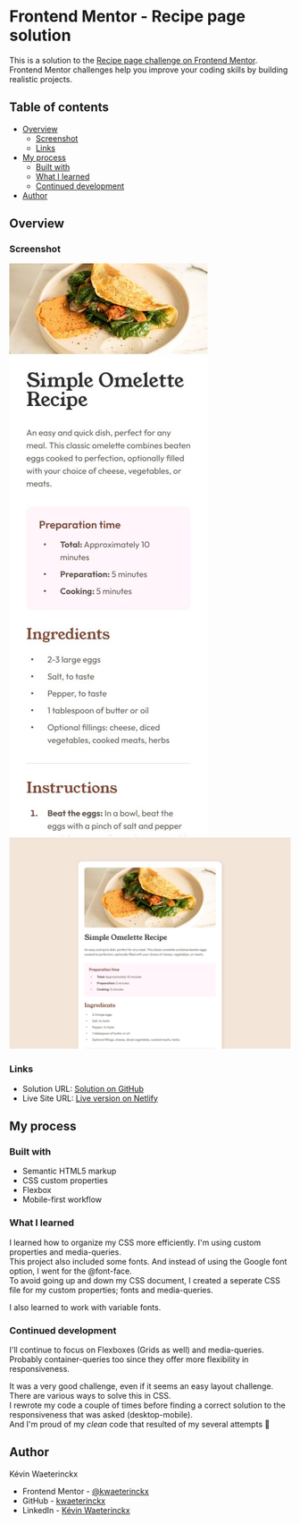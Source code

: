 # Frontend Mentor - Recipe page solution

This is a solution to the [Recipe page challenge on Frontend Mentor](https://www.frontendmentor.io/challenges/recipe-page-KiTsR8QQKm). Frontend Mentor challenges help you improve your coding skills by building realistic projects. 

## Table of contents

- [Overview](#overview)
  - [Screenshot](#screenshot)
  - [Links](#links)
- [My process](#my-process)
  - [Built with](#built-with)
  - [What I learned](#what-i-learned)
  - [Continued development](#continued-development)
- [Author](#author)

## Overview

### Screenshot

![](./screenshots/mobile-version.jpg)
![](./screenshots/desktop-version.jpg)


### Links

- Solution URL: [Solution on GitHub](https://github.com/kwaeterinckx/FrontendMentorChallenge-RecipePage)
- Live Site URL: [Live version on Netlify](https://celebrated-sherbet-e36f79.netlify.app/)

## My process

### Built with

- Semantic HTML5 markup
- CSS custom properties
- Flexbox
- Mobile-first workflow

### What I learned

I learned how to organize my CSS more efficiently. I'm using custom properties and media-queries.  
This project also included some fonts. And instead of using the Google font option, I went for the @font-face.  
To avoid going up and down my CSS document, I created a seperate CSS file for my custom properties; fonts and media-queries.

I also learned to work with variable fonts.

### Continued development

I'll continue to focus on Flexboxes (Grids as well) and media-queries.  
Probably container-queries too since they offer more flexibility in responsiveness.

It was a very good challenge, even if it seems an easy layout challenge. There are various ways to solve this in CSS.  
I rewrote my code a couple of times before finding a correct solution to the responsiveness that was asked (desktop-mobile).  
And I'm proud of my *clean* code that resulted of my several attempts 🦚

## Author

Kévin Waeterinckx

- Frontend Mentor - [@kwaeterinckx](https://www.frontendmentor.io/profile/kwaeterinckx)
- GitHub - [kwaeterinckx](https://github.com/kwaeterinckx)
- LinkedIn - [Kévin Waeterinckx](https://www.linkedin.com/in/kévin-waeterinckx-58256518a)
